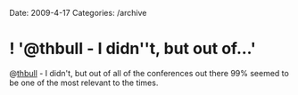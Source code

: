 Date: 2009-4-17
Categories: /archive

# ! '@thbull - I didn''t, but out of...'

@<a href="http://twitter.com/thbull">thbull</a> - I didn't, but out of all of the conferences out there 99% seemed to be one of the most relevant to the times.
